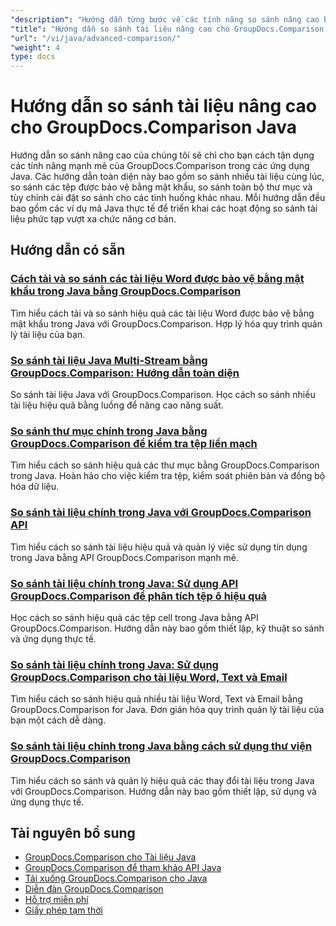 ```yaml
---
"description": "Hướng dẫn từng bước về các tính năng so sánh nâng cao bao gồm so sánh nhiều tài liệu, cài đặt so sánh và tài liệu được bảo vệ."
"title": "Hướng dẫn so sánh tài liệu nâng cao cho GroupDocs.Comparison Java"
"url": "/vi/java/advanced-comparison/"
"weight": 4
type: docs
---
```

# Hướng dẫn so sánh tài liệu nâng cao cho GroupDocs.Comparison Java

Hướng dẫn so sánh nâng cao của chúng tôi sẽ chỉ cho bạn cách tận dụng các tính năng mạnh mẽ của GroupDocs.Comparison trong các ứng dụng Java. Các hướng dẫn toàn diện này bao gồm so sánh nhiều tài liệu cùng lúc, so sánh các tệp được bảo vệ bằng mật khẩu, so sánh toàn bộ thư mục và tùy chỉnh cài đặt so sánh cho các tình huống khác nhau. Mỗi hướng dẫn đều bao gồm các ví dụ mã Java thực tế để triển khai các hoạt động so sánh tài liệu phức tạp vượt xa chức năng cơ bản.

## Hướng dẫn có sẵn

### [Cách tải và so sánh các tài liệu Word được bảo vệ bằng mật khẩu trong Java bằng GroupDocs.Comparison](./groupdocs-compare-protected-word-documents-java/)
Tìm hiểu cách tải và so sánh hiệu quả các tài liệu Word được bảo vệ bằng mật khẩu trong Java với GroupDocs.Comparison. Hợp lý hóa quy trình quản lý tài liệu của bạn.

### [So sánh tài liệu Java Multi-Stream bằng GroupDocs.Comparison: Hướng dẫn toàn diện](./java-groupdocs-comparison-multi-stream-document-guide/)
So sánh tài liệu Java với GroupDocs.Comparison. Học cách so sánh nhiều tài liệu hiệu quả bằng luồng để nâng cao năng suất.

### [So sánh thư mục chính trong Java bằng GroupDocs.Comparison để kiểm tra tệp liền mạch](./master-directory-comparison-java-groupdocs-comparison/)
Tìm hiểu cách so sánh hiệu quả các thư mục bằng GroupDocs.Comparison trong Java. Hoàn hảo cho việc kiểm tra tệp, kiểm soát phiên bản và đồng bộ hóa dữ liệu.

### [So sánh tài liệu chính trong Java với GroupDocs.Comparison API](./master-document-comparison-java-groupdocs-api/)
Tìm hiểu cách so sánh tài liệu hiệu quả và quản lý việc sử dụng tín dụng trong Java bằng API GroupDocs.Comparison mạnh mẽ.

### [So sánh tài liệu chính trong Java: Sử dụng API GroupDocs.Comparison để phân tích tệp ô hiệu quả](./groupdocs-comparison-java-api-document-comparison/)
Học cách so sánh hiệu quả các tệp cell trong Java bằng API GroupDocs.Comparison. Hướng dẫn này bao gồm thiết lập, kỹ thuật so sánh và ứng dụng thực tế.

### [So sánh tài liệu chính trong Java: Sử dụng GroupDocs.Comparison cho tài liệu Word, Text và Email](./master-document-comparison-java-groupdocs/)
Tìm hiểu cách so sánh hiệu quả nhiều tài liệu Word, Text và Email bằng GroupDocs.Comparison for Java. Đơn giản hóa quy trình quản lý tài liệu của bạn một cách dễ dàng.

### [So sánh tài liệu chính trong Java bằng cách sử dụng thư viện GroupDocs.Comparison](./master-java-document-comparisons-groupdocs/)
Tìm hiểu cách so sánh và quản lý hiệu quả các thay đổi tài liệu trong Java với GroupDocs.Comparison. Hướng dẫn này bao gồm thiết lập, sử dụng và ứng dụng thực tế.

## Tài nguyên bổ sung

- [GroupDocs.Comparison cho Tài liệu Java](https://docs.groupdocs.com/comparison/java/)
- [GroupDocs.Comparison để tham khảo API Java](https://reference.groupdocs.com/comparison/java/)
- [Tải xuống GroupDocs.Comparison cho Java](https://releases.groupdocs.com/comparison/java/)
- [Diễn đàn GroupDocs.Comparison](https://forum.groupdocs.com/c/comparison)
- [Hỗ trợ miễn phí](https://forum.groupdocs.com/)
- [Giấy phép tạm thời](https://purchase.groupdocs.com/temporary-license/)